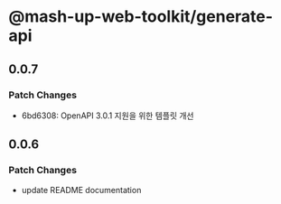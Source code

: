 # @mash-up-web-toolkit/generate-api

## 0.0.7

### Patch Changes

- 6bd6308: OpenAPI 3.0.1 지원을 위한 템플릿 개선

## 0.0.6

### Patch Changes

- update README documentation
